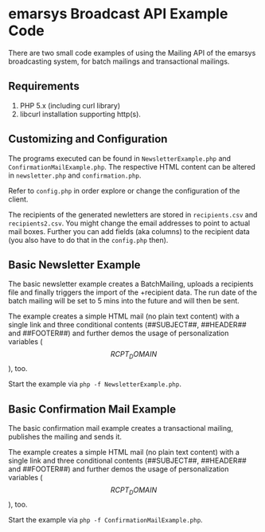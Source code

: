 emarsys Broadcast API Example Code
==================================

There are two small code examples of using the Mailing API of the emarsys
broadcasting system, for batch mailings and transactional mailings.

## Requirements ##

1. PHP 5.x (including curl library)
2. libcurl installation supporting http(s).


## Customizing and Configuration ##

The programs executed can be found in `NewsletterExample.php` and 
`ConfirmationMailExample.php`. The respective HTML content can be altered in 
`newsletter.php` and `confirmation.php`.

Refer to `config.php` in order explore or change the configuration of the client.

The recipients of the generated newletters are stored in `recipients.csv` and 
`recipients2.csv`. You might change the email addresses to point to actual mail 
boxes. Further you can add fields (aka columns) to the recipient data (you 
also have to do that in the `config.php` then).


## Basic Newsletter Example ##

The basic newsletter example creates a BatchMailing, uploads a recipients file
and finally triggers the import of the +recipient data. The run date of the
batch mailing will be set to 5 mins into the future and will then be sent.

The example creates a simple HTML mail (no plain text content) with a single
link and three conditional contents (##SUBJECT##, ##HEADER## and ##FOOTER##) and
further demos the usage of personalization variables ($$RCPT_DOMAIN$$), too.

Start the example via `php -f NewsletterExample.php`.


## Basic Confirmation Mail Example ##

The basic confirmation mail example creates a transactional mailing, publishes
the mailing and sends it.

The example creates a simple HTML mail (no plain text content) with a single
link and three conditional contents (##SUBJECT##, ##HEADER## and ##FOOTER##) and
further demos the usage of personalization variables ($$RCPT_DOMAIN$$), too.

Start the example via `php -f ConfirmationMailExample.php`.
